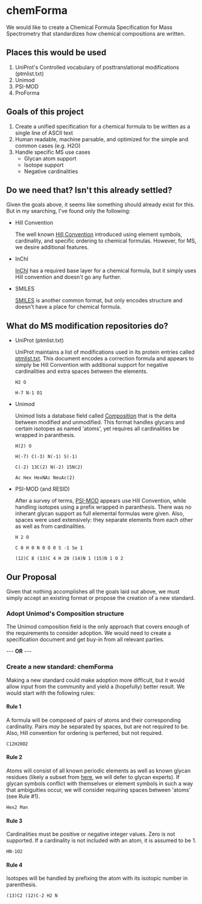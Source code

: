 # chemForma
We would like to create a Chemical Formula Specification for Mass Spectrometry that standardizes how chemical compositions are written.

## Places this would be used
1. UniProt's Controlled vocabulary of posttranslational modifications (ptmlist.txt)
2. Unimod
3. PSI-MOD
4. ProForma

## Goals of this project
1. Create a unified specification for a chemical formula to be written as a single line of ASCII text
2. Human readable, machine parsable, and optimized for the simple and common cases (e.g. H2O)
3. Handle specific MS use cases
   * Glycan atom support
   * Isotope support
   * Negative cardinalities

## Do we need that? Isn't this already settled?
Given the goals above, it seems like something should already exist for this. But in my searching, I've found only the following:

* Hill Convention

   The well known [Hill Convention](https://en.wikipedia.org/wiki/Chemical_formula#Hill_system) introduced using element symbols, cardinality, and specific ordering to chemical formulas. However, for MS, we desire additional features.

* InChI

   [InChI](https://jcheminf.biomedcentral.com/articles/10.1186/s13321-015-0068-4) has a required base layer for a chemical formula, but it simply uses Hill convention and doesn't go any further.

* SMILES

   [SMILES](https://en.wikipedia.org/wiki/Simplified_molecular-input_line-entry_system) is another common format, but only encodes structure and doesn't have a place for chemical formula.

## What do MS modification repositories do?

* UniProt (ptmlist.txt)

   UniProt maintains a list of modifications used in its protein entries called [ptmlist.txt](https://www.uniprot.org/docs/ptmlist). This document encodes a correction formula and appears to simply be Hill Convention with additional support for negative cardinalities and extra spaces between the elements.

   `H2 O`

   `H-7 N-1 O1`

* Unimod

   Unimod lists a database field called [Composition](http://www.unimod.org/fields.html) that is the delta between modified and unmodified. This format handles glycans and certain isotopes as named 'atoms', yet requires all cardinalities be wrapped in paranthesis.

   `H(2) O`

   `H(-7) C(-3) N(-1) S(-1)`

   `C(-2) 13C(2) N(-2) 15N(2)`

   `Ac Hex HexNAc NeuAc(2)`

* PSI-MOD (and RESID)

   After a survey of terms, [PSI-MOD](https://www.ebi.ac.uk/ols/ontologies/mod) appears use Hill Convention, while handling isotopes using a prefix wrapped in paranthesis. There was no inherant glycan support as full elemental formulas were given. Also, spaces were used extensively: they separate elements from each other as well as from cardinalities. 

   `H 2 O`

   `C 0 H 0 N 0 O 0 S -1 Se 1`

   `(12)C 8 (13)C 4 H 20 (14)N 1 (15)N 1 O 2`

## Our Proposal
Given that nothing accomplishes all the goals laid out above, we must simply accept an existing format or propose the creation of a new standard.

### Adopt Unimod's Composition structure
The Unimod composition field is the only approach that covers enough of the requirements to consider adoption. We would need to create a specification document and get buy-in from all relevant parties.

--- __OR__ ---

### Create a new standard: chemForma
Making a new standard could make adoption more difficult, but it would allow input from the community and yield a (hopefully) better result. We would start with the following rules:

#### Rule 1
A formula will be composed of pairs of atoms and their corresponding cardinality. Pairs *may* be separated by spaces, but are not required to be. Also, Hill convention for ordering is perferred, but not required.

`C12H20O2`

#### Rule 2
Atoms will consist of all known periodic elements as well as known glycan residues (likely a subset from [here](https://www.ncbi.nlm.nih.gov/glycans/snfg.html), we will defer to glycan experts). If glycan symbols conflict with themselves or element symbols in such a way that ambiguities occur, we will consider requiring spaces between 'atoms' (see Rule #1).

`Hex2 Man`

#### Rule 3
Cardinalities must be positive or negative integer values. Zero is not supported. If a cardinality is not included with an atom, it is assumed to be 1.

`HN-1O2`

#### Rule 4
Isotopes will be handled by prefixing the atom with its isotopic number in parenthesis.

`(13)C2 (12)C-2 H2 N`
